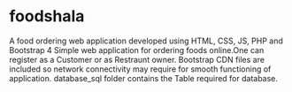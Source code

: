 # foodshala
A food ordering web application developed using HTML, CSS, JS, PHP and Bootstrap 4
Simple web application for ordering foods online.One can register as a Customer or as Restraunt owner.
Bootstrap CDN files are included so network connectivity may require for smooth functioning of application.
database_sql folder contains the Table required for database.
